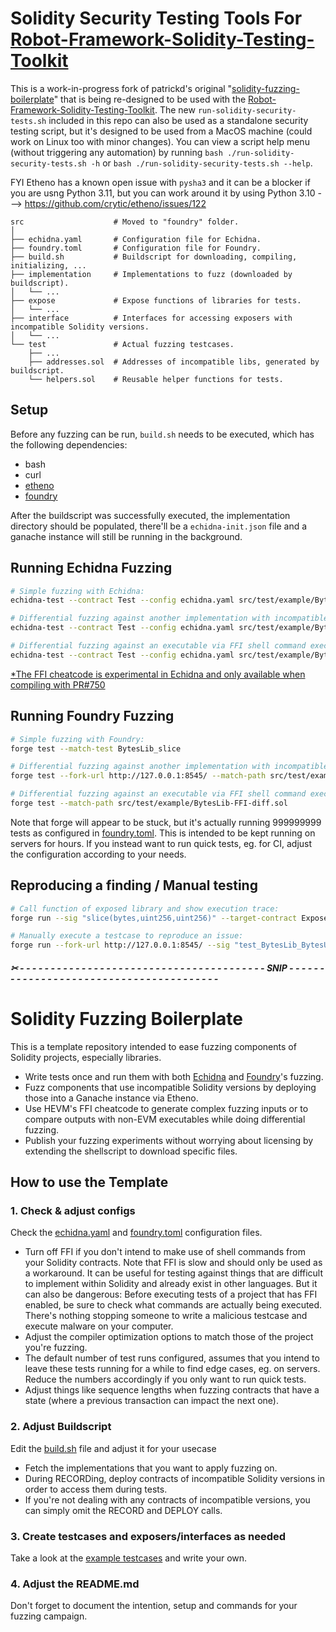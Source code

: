 # Solidity Security Testing Tools For [Robot-Framework-Solidity-Testing-Toolkit](https://github.com/jg8481/Robot-Framework-Solidity-Testing-Toolkit)

This is a work-in-progress fork of patrickd's original "[solidity-fuzzing-boilerplate](https://github.com/patrickd-/solidity-fuzzing-boilerplate)" that is being re-designed to be used with the [Robot-Framework-Solidity-Testing-Toolkit](https://github.com/jg8481/Robot-Framework-Solidity-Testing-Toolkit). The new `run-solidity-security-tests.sh` included in this repo can also be used as a standalone security testing script, but it's designed to be used from a MacOS machine (could work on Linux too with minor changes). You can view a script help menu (without triggering any automation) by running `bash ./run-solidity-security-tests.sh -h` or `bash ./run-solidity-security-tests.sh --help`.

FYI Etheno has a known open issue with `pysha3` and it can be a blocker if you are usng Python 3.11, but you can work around it by using Python 3.10 ---> https://github.com/crytic/etheno/issues/122

```
src                    # Moved to "foundry" folder.
│
├── echidna.yaml       # Configuration file for Echidna.
├── foundry.toml       # Configuration file for Foundry.
├── build.sh           # Buildscript for downloading, compiling, initializing, ...
├── implementation     # Implementations to fuzz (downloaded by buildscript).
│   └── ...
├── expose             # Expose functions of libraries for tests.
│   └── ...
├── interface          # Interfaces for accessing exposers with incompatible Solidity versions.
│   └── ...
└── test               # Actual fuzzing testcases.
    ├── ...
    ├── addresses.sol  # Addresses of incompatible libs, generated by buildscript.
    └── helpers.sol    # Reusable helper functions for tests.
```

## Setup

Before any fuzzing can be run, `build.sh` needs to be executed, which has the following dependencies:

- bash
- curl
- [etheno](https://github.com/crytic/etheno)
- [foundry](https://book.getfoundry.sh/getting-started/installation.html)

After the buildscript was successfully executed, the implementation directory should be populated, there'll be a `echidna-init.json` file and a ganache instance will still be running in the background.

## Running Echidna Fuzzing

```bash
# Simple fuzzing with Echidna:
echidna-test --contract Test --config echidna.yaml src/test/example/BytesLib.sol

# Differential fuzzing against another implementation with incompatible Solidity version via initialization file:
echidna-test --contract Test --config echidna.yaml src/test/example/BytesLib-BytesUtil-diff.sol

# Differential fuzzing against an executable via FFI shell command execution:
echidna-test --contract Test --config echidna.yaml src/test/example/BytesLib-FFI-diff.sol
```

[*The FFI cheatcode is experimental in Echidna and only available when compiling with PR#750](https://github.com/crytic/echidna/pull/750)

## Running Foundry Fuzzing

```bash
# Simple fuzzing with Foundry:
forge test --match-test BytesLib_slice

# Differential fuzzing against another implementation with incompatible Solidity version via ganache fork:
forge test --fork-url http://127.0.0.1:8545/ --match-path src/test/example/BytesLib-BytesUtil-diff.sol

# Differential fuzzing against an executable via FFI shell command execution:
forge test --match-path src/test/example/BytesLib-FFI-diff.sol
```

Note that forge will appear to be stuck, but it's actually running 999999999 tests as configured in [foundry.toml](foundry.toml). This is intended to be kept running on servers for hours. If you instead want to run quick tests, eg. for CI, adjust the configuration according to your needs.

## Reproducing a finding / Manual testing

```bash
# Call function of exposed library and show execution trace:
forge run --sig "slice(bytes,uint256,uint256)" --target-contract ExposedBytesLib -vvvv src/expose/example/BytesLib.sol 0x010203 1 1

# Manually execute a testcase to reproduce an issue:
forge run --fork-url http://127.0.0.1:8545/ --sig "test_BytesLib_BytesUtil_diff_slice(bytes,uint256,uint256)" --target-contract Test -vvvv src/test/example/BytesLib-BytesUtil-diff.sol 0x010203 1 1
```

##### ✂ - - - - - - - - - - - - - - - - - - - - - - - - - - - - - - - - - - - - - - - - SNIP - - - - - - - - - - - - - - - - - - - - - - - - - - - - - - - - - - - - - - - -

# Solidity Fuzzing Boilerplate

This is a template repository intended to ease fuzzing components of Solidity projects, especially libraries.

- Write tests once and run them with both [Echidna](https://github.com/crytic/echidna) and [Foundry](https://book.getfoundry.sh/forge/fuzz-testing.html)'s fuzzing.
- Fuzz components that use incompatible Solidity versions by deploying those into a Ganache instance via Etheno.
- Use HEVM's FFI cheatcode to generate complex fuzzing inputs or to compare outputs with non-EVM executables while doing differential fuzzing.
- Publish your fuzzing experiments without worrying about licensing by extending the shellscript to download specific files.

## How to use the Template

### 1. Check & adjust configs

Check the [echidna.yaml](echidna.yaml) and [foundry.toml](foundry.toml) configuration files.

- Turn off FFI if you don't intend to make use of shell commands from your Solidity contracts. Note that FFI is slow and should only be used as a workaround. It can be useful for testing against things that are difficult to implement within Solidity and already exist in other languages. But it can also be dangerous: Before executing tests of a project that has FFI enabled, be sure to check what commands are actually being executed. There's nothing stopping someone to write a malicious testcase and execute malware on your computer.
- Adjust the compiler optimization options to match those of the project you're fuzzing.
- The default number of test runs configured, assumes that you intend to leave these tests running for a while to find edge cases, eg. on servers. Reduce the numbers accordingly if you only want to run quick tests.
- Adjust things like sequence lengths when fuzzing contracts that have a state (where a previous transaction can impact the next one).

### 2. Adjust Buildscript

Edit the [build.sh](build.sh) file and adjust it for your usecase

- Fetch the implementations that you want to apply fuzzing on.
- During RECORDing, deploy contracts of incompatible Solidity versions in order to access them during tests.
- If you're not dealing with any contracts of incompatible versions, you can simply omit the RECORD and DEPLOY calls.

### 3. Create testcases and exposers/interfaces as needed

Take a look at the [example testcases](src/test/example) and write your own.

### 4. Adjust the README.md

Don't forget to document the intention, setup and commands for your fuzzing campaign.
